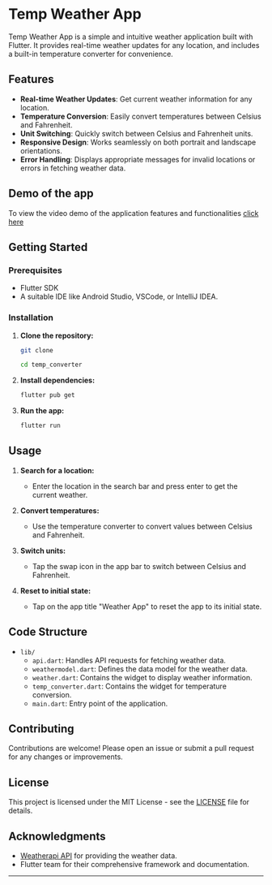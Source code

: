 # Temp Weather App

Temp Weather App is a simple and intuitive weather application built with Flutter. It provides real-time weather updates for any location, and includes a built-in temperature converter for convenience.

## Features

- **Real-time Weather Updates**: Get current weather information for any location.
- **Temperature Conversion**: Easily convert temperatures between Celsius and Fahrenheit.
- **Unit Switching**: Quickly switch between Celsius and Fahrenheit units.
- **Responsive Design**: Works seamlessly on both portrait and landscape orientations.
- **Error Handling**: Displays appropriate messages for invalid locations or errors in fetching weather data.

## Demo of the app

To view the video demo of the application features and functionalities [click here](https://github.com/Lisky-pixel/temp_converter.git)

## Getting Started

### Prerequisites

- Flutter SDK
- A suitable IDE like Android Studio, VSCode, or IntelliJ IDEA.

### Installation

1. **Clone the repository:**

   ```bash
   git clone

   cd temp_converter
   ```

2. **Install dependencies:**

   ```bash
   flutter pub get
   ```

3. **Run the app:**
   ```bash
   flutter run
   ```

## Usage

1. **Search for a location:**

   - Enter the location in the search bar and press enter to get the current weather.

2. **Convert temperatures:**

   - Use the temperature converter to convert values between Celsius and Fahrenheit.

3. **Switch units:**

   - Tap the swap icon in the app bar to switch between Celsius and Fahrenheit.

4. **Reset to initial state:**
   - Tap on the app title "Weather App" to reset the app to its initial state.

## Code Structure

- `lib/`
  - `api.dart`: Handles API requests for fetching weather data.
  - `weathermodel.dart`: Defines the data model for the weather data.
  - `weather.dart`: Contains the widget to display weather information.
  - `temp_converter.dart`: Contains the widget for temperature conversion.
  - `main.dart`: Entry point of the application.

## Contributing

Contributions are welcome! Please open an issue or submit a pull request for any changes or improvements.

## License

This project is licensed under the MIT License - see the [LICENSE](LICENSE) file for details.

## Acknowledgments

- [Weatherapi API](https://weatherapi.com) for providing the weather data.
- Flutter team for their comprehensive framework and documentation.

---
